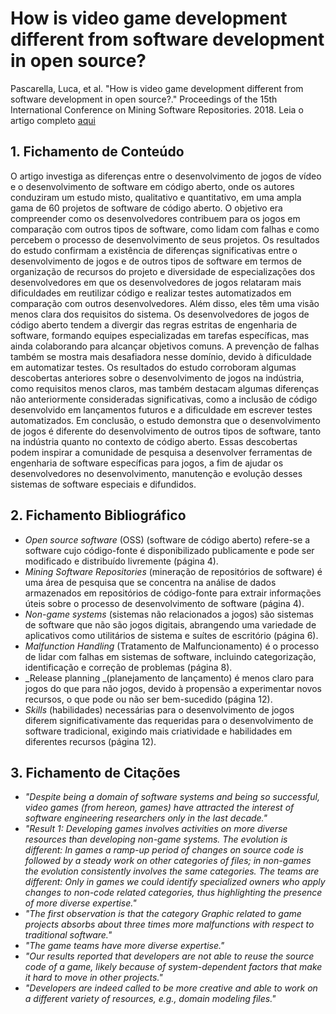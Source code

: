 # How is video game development different from software development in open source?


Pascarella, Luca, et al. "How is video game development different from software development in open source?." Proceedings of the 15th International Conference on Mining Software Repositories. 2018. Leia o artigo completo [aqui](https://repository.tudelft.nl/islandora/object/uuid:9b1dec0d-28a7-4e67-aa7d-b510a1337f4b/datastream/OBJ1)

## 1. Fichamento de Conteúdo


O artigo investiga as diferenças entre o desenvolvimento de jogos de vídeo e o desenvolvimento de software em código aberto, onde os autores conduziram um estudo misto, qualitativo e quantitativo, em uma ampla gama de 60 projetos de software de código aberto. O objetivo era compreender como os desenvolvedores contribuem para os jogos em comparação com outros tipos de software, como lidam com falhas e como percebem o processo de desenvolvimento de seus projetos. Os resultados do estudo confirmam a existência de diferenças significativas entre o desenvolvimento de jogos e de outros tipos de software em termos de organização de recursos do projeto e diversidade de especializações dos desenvolvedores em que os desenvolvedores de jogos relataram mais dificuldades em reutilizar código e realizar testes automatizados em comparação com outros desenvolvedores. Além disso, eles têm uma visão menos clara dos requisitos do sistema. Os desenvolvedores de jogos de código aberto tendem a divergir das regras estritas de engenharia de software, formando equipes especializadas em tarefas específicas, mas ainda colaborando para alcançar objetivos comuns. A prevenção de falhas também se mostra mais desafiadora nesse domínio, devido à dificuldade em automatizar testes. Os resultados do estudo corroboram algumas descobertas anteriores sobre o desenvolvimento de jogos na indústria, como requisitos menos claros, mas também destacam algumas diferenças não anteriormente consideradas significativas, como a inclusão de código desenvolvido em lançamentos futuros e a dificuldade em escrever testes automatizados. Em conclusão, o estudo demonstra que o desenvolvimento de jogos é diferente do desenvolvimento de outros tipos de software, tanto na indústria quanto no contexto de código aberto. Essas descobertas podem inspirar a comunidade de pesquisa a desenvolver ferramentas de engenharia de software específicas para jogos, a fim de ajudar os desenvolvedores no desenvolvimento, manutenção e evolução desses sistemas de software especiais e difundidos.


## 2. Fichamento Bibliográfico 


* _Open source software_ (OSS) (software de código aberto) refere-se a software cujo código-fonte é disponibilizado publicamente e pode ser modificado e distribuído livremente (página 4).
* _Mining Software Repositories_ (mineração de repositórios de software) é uma área de pesquisa que se concentra na análise de dados armazenados em repositórios de código-fonte para extrair informações úteis sobre o processo de desenvolvimento de software (página 4).
* _Non-game systems_ (sistemas não relacionados a jogos) são sistemas de software que não são jogos digitais, abrangendo uma variedade de aplicativos como utilitários de sistema e suítes de escritório (página 6).
* _Malfunction Handling_ (Tratamento de Malfuncionamento) é o processo de lidar com falhas em sistemas de software, incluindo categorização, identificação e correção de problemas (página 8).
* _Release planning _(planejamento de lançamento) é menos claro para jogos do que para não jogos, devido à propensão a experimentar novos recursos, o que pode ou não ser bem-sucedido (página 12).
* _Skills_ (habilidades) necessárias para o desenvolvimento de jogos diferem significativamente das requeridas para o desenvolvimento de software tradicional, exigindo mais criatividade e habilidades em diferentes recursos (página 12).



## 3. Fichamento de Citações 

* _"Despite being a domain of software systems and being so successful, video games (from hereon, games) have attracted the interest of software engineering researchers only in the last decade."_
* _"Result 1: Developing games involves activities on more diverse resources than developing non-game systems. The evolution is different: In games a ramp-up period of changes on source code is followed by a steady work on other categories of files; in non-games the evolution consistently involves the same categories. The teams are different: Only in games we could identify specialized owners who apply changes to non-code related categories, thus highlighting the presence of more diverse expertise."_
* _"The first observation is that the category Graphic related to game projects absorbs about three times more malfunctions with respect to traditional software."_
* _"The game teams have more diverse expertise."_
* _"Our results reported that developers are not able to reuse the source code of a game, likely because of system-dependent factors that make it hard to move in other projects."_
* _"Developers are indeed called to be more creative and able to work on a different variety of resources, e.g., domain modeling files."_










